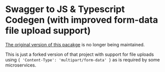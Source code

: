 # Swagger to JS & Typescript Codegen (with improved form-data file upload support)

[The original version of this pacakge](https://github.com/wcandillon/swagger-js-codegen) is no longer being maintained.

This is just a forked version of that project with support for file uploads using `{ 'Content-Type': 'multipart/form-data' }` as is required by some microservices.